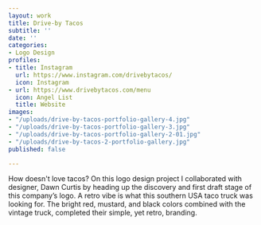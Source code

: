 ```yaml
---
layout: work
title: Drive-by Tacos
subtitle: ''
date: ''
categories:
- Logo Design
profiles:
- title: Instagram
  url: https://www.instagram.com/drivebytacos/
  icon: Instagram
- url: https://www.drivebytacos.com/menu
  icon: Angel List
  title: Website
images:
- "/uploads/drive-by-tacos-portfolio-gallery-4.jpg"
- "/uploads/drive-by-tacos-portfolio-gallery-3.jpg"
- "/uploads/drive-by-tacos-portfolio-gallery-2-01.jpg"
- "/uploads/drive-by-tacos-2-portfolio-gallery.jpg"
published: false

---
```

How doesn't love tacos? On this logo design project I collaborated with designer, Dawn Curtis by heading up the discovery and first draft stage of this company’s logo. A retro vibe is what this southern USA taco truck was looking for. The bright red, mustard, and black colors combined with the vintage truck, completed their simple, yet retro, branding.